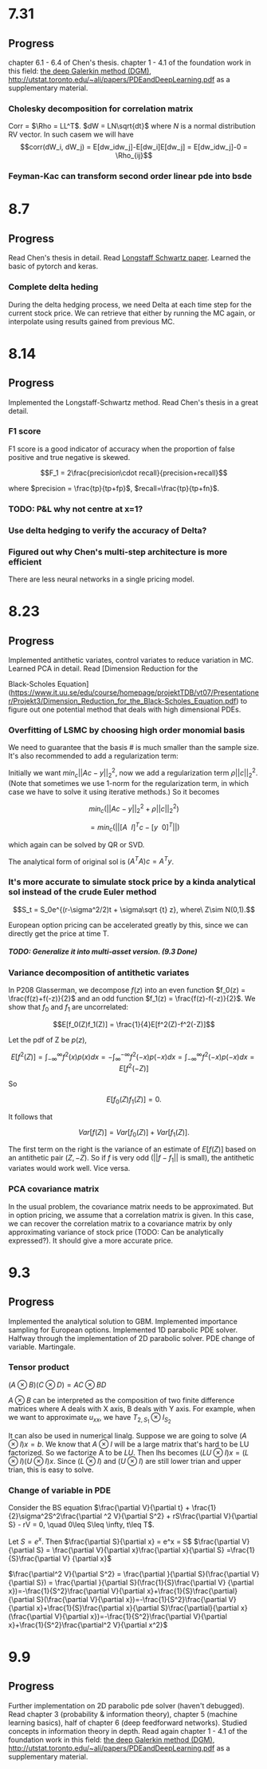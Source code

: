 
#  7.31

##  Progress

chapter 6.1 - 6.4 of Chen's thesis. chapter 1 - 4.1 of the foundation work in this field: [the deep Galerkin method (DGM)](https://arxiv.org/abs/1708.07469), http://utstat.toronto.edu/~ali/papers/PDEandDeepLearning.pdf as a supplementary material.

###  Cholesky decomposition for correlation matrix

Corr = $\Rho = LL^T$. $dW = LN\sqrt{dt}$ where $N$ is a normal distribution RV vector. In such casem we will have $$corr(dW_i, dW_j) = E[dw_idw_j]-E[dw_i]E[dw_j] = E[dw_idw_j]-0 = \Rho_{ij}$$

  

###  Feyman-Kac can transform second order linear pde into bsde

  
#  8.7

##  Progress

Read Chen's thesis in detail. Read [Longstaff Schwartz paper](https://people.math.ethz.ch/~hjfurrer/teaching/LongstaffSchwartzAmericanOptionsLeastSquareMonteCarlo.pdf). Learned the basic of pytorch and keras.

###  Complete delta heding

During the delta hedging process, we need Delta at each time step for the current stock price. We can retrieve that either by running the MC again, or interpolate using results gained from previous MC.

#  8.14

##  Progress

Implemented the Longstaff-Schwartz method. Read Chen's thesis in a great detail.

###  F1 score

F1 score is a good indicator of accuracy when the proportion of false positive and true negative is skewed.

$$F_1 = 2\frac{precision\cdot recall}{precision+recall}$$

where $precision = \frac{tp}{tp+fp}$, $recall=\frac{tp}{tp+fn}$.

  

###  TODO: P&L why not centre at x=1?

  

###  Use delta hedging to verify the accuracy of Delta?

  

###  Figured out why Chen's multi-step architecture is more efficient

There are less neural networks in a single pricing model.

  

#  8.23

  

##  Progress

Implemented antithetic variates, control variates to reduce variation in MC. Learned PCA in detail. Read [Dimension Reduction for the

Black-Scholes Equation](https://www.it.uu.se/edu/course/homepage/projektTDB/vt07/Presentationer/Projekt3/Dimension_Reduction_for_the_Black-Scholes_Equation.pdf) to figure out one potential method that deals with high dimensional PDEs.

  

###  Overfitting of LSMC by choosing high order monomial basis

We need to guarantee that the basis # is much smaller than the sample size. It's also recommended to add a regularization term:

Initially we want $min_c ||Ac- y||_2^2$, now we add a regularization term $\rho||c||_2^2$. (Note that sometimes we use 1-norm for the regularization term, in which case we have to solve it using iterative methods.) So it becomes

$$min_c (||Ac- y||_2^2+\rho||c||_2^2) $$

$$=min_c(||\Big[A\ \ I\Big]^Tc - \Big[y \ \ 0\Big]^T||)$$

which again can be solved by QR or SVD.

The analytical form of original sol is $(A^TA)c = A^Ty$.

  

###  It's more accurate to simulate stock price by a kinda analytical sol instead of the crude Euler method

$$S_t = S_0e^{(r-\sigma^2/2)t + \sigma\sqrt {t} z}, where\ Z\sim N(0,1).$$

European option pricing can be accelerated greatly by this, since we can directly get the price at time T.

#####  TODO: Generalize it into multi-asset version. (9.3 Done)

  

###  Variance decomposition of antithetic variates

In P208 Glasserman, we decompose $f(z)$ into an even function $f_0(z) = \frac{f(z)+f(-z)}{2}$ and an odd function $f_1(z) = \frac{f(z)-f(-z)}{2}$. We show that $f_0$ and $f_1$ are uncorrelated:

$$E[f_0(Z)f_1(Z)] = \frac{1}{4}E[f^2(Z)-f^2(-Z)]$$

Let the pdf of Z be $p(z)$,

$$E[f^2(Z)] = \int_{-\infty}^\infty f^2(x)p(x)dx = -\int_{\infty}^{-\infty} f^2(-x)p(-x)dx = \int_{-\infty}^\infty f^2(-x)p(-x)dx=E[f^2(-Z)] $$

So

$$E[f_0(Z)f_1(Z)] = 0.$$

It follows that

$$Var[f(Z)] = Var[f_0(Z)] + Var[f_1(Z)].$$

The first term on the right is the variance of an estimate of $E[f(Z)]$ based on an antithetic pair $(Z, -Z)$. So if $f$ is very odd ($||f-f_1||$ is small), the antithetic variates would work well. Vice versa.

  
  

###  PCA covariance matrix

In the usual problem, the covariance matrix needs to be approximated. But in option pricing, we assume that a correlation matrix is given. In this case, we can recover the correlation matrix to a covariance matrix by only approximating variance of stock price (TODO: Can be analytically expressed?). It should give a more accurate price.

  
  

#  9.3

  

##  Progress

Implemented the analytical solution to GBM. Implemented importance sampling for European options. Implemented 1D parabolic PDE solver. Halfway through the implementation of 2D parabolic solver. PDE change of variable. Martingale.

  

### Tensor product 
$(A\otimes B)(C\otimes D)=AC\otimes BD$

$A\otimes B$ can be interpreted as the composition of two finite difference matrices where A deals with X axis, B deals with Y axis. For example, when we want to approximate $u_{xx}$, we have $T_{2,S_1}\otimes I_{S_2}$

It can also be used in numerical linalg. Suppose we are going to solve $(A\otimes I) x = b$. We know that $A\otimes I$ will be a large matrix that's hard to be LU factorized. So we factorize A to be $LU$. Then lhs becomes $(LU\otimes I) x = (L\otimes I)(U\otimes I)x$. Since $(L\otimes I)$ and $(U\otimes I)$ are still lower trian and upper trian, this is easy to solve.

### Change of variable in PDE
Consider the BS equation $\frac{\partial V}{\partial t} + \frac{1}{2}\sigma^2S^2\frac{\partial ^2 V}{\partial S^2} + rS\frac{\partial V}{\partial S} - rV = 0, \quad 0\leq S\leq \infty, t\leq T$.

Let $S=e^x$. Then $\frac{\partial S}{\partial x} = e^x = S$
$\frac{\partial V}{\partial S} = \frac{\partial V}{\partial x}\frac{\partial x}{\partial S} =\frac{1}{S}\frac{\partial V}
{\partial x}$

$\frac{\partial^2 V}{\partial S^2} = \frac{\partial }{\partial S}(\frac{\partial V}{\partial S}) = \frac{\partial }{\partial S}(\frac{1}{S}\frac{\partial V}
{\partial x})=-\frac{1}{S^2}\frac{\partial V}{\partial x}+\frac{1}{S}\frac{\partial}{\partial S}(\frac{\partial V}{\partial x})=-\frac{1}{S^2}\frac{\partial V}{\partial x}+\frac{1}{S}\frac{\partial x}{\partial S}\frac{\partial}{\partial x}(\frac{\partial V}{\partial x})=-\frac{1}{S^2}\frac{\partial V}{\partial x}+\frac{1}{S^2}\frac{\partial^2 V}{\partial x^2}$

# 9.9

## Progress

Further implementation on 2D parabolic pde solver (haven't debugged). Read chapter 3 (probability & information theory), chapter 5 (machine learning basics), half of chapter 6 (deep feedforward networks). Studied concepts in information theory in depth. Read again chapter 1 - 4.1 of the foundation work in this field: [the deep Galerkin method (DGM)](https://arxiv.org/abs/1708.07469), http://utstat.toronto.edu/~ali/papers/PDEandDeepLearning.pdf as a supplementary material.
